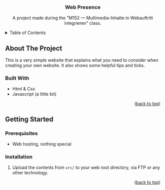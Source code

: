 <div id="top"></div>
<br />
<div align="center">
  <h3 align="center">Web Presence</h3>

  <p align="center">
    A project made during the "M152 — Multimedia-Inhalte in Webauftritt integrieren" class.
  </p>
</div>

<details>
  <summary>Table of Contents</summary>
  <ol>
    <li>
      <a href="#about-the-project">About The Project</a>
      <ul>
        <li><a href="#built-with">Built With</a></li>
      </ul>
    </li>
    <li>
      <a href="#getting-started">Getting Started</a>
      <ul>
        <li><a href="#prerequisites">Prerequisites</a></li>
        <li><a href="#installation">Installation</a></li>
      </ul>
    </li>
  </ol>
</details>

## About The Project

This is a very simple website that explains what you need to consider when creating your own website. It also shows some helpful tips and ticks.

### Built With

- Html & Css
- Javascript (a little bit)

<p align="right">(<a href="#top">back to top</a>)</p>

## Getting Started

### Prerequisites

- Web hosting, nothing special

### Installation

1. Upload the contents from `src/` to your web root directory, via FTP or any other technology.

<p align="right">(<a href="#top">back to top</a>)</p>
